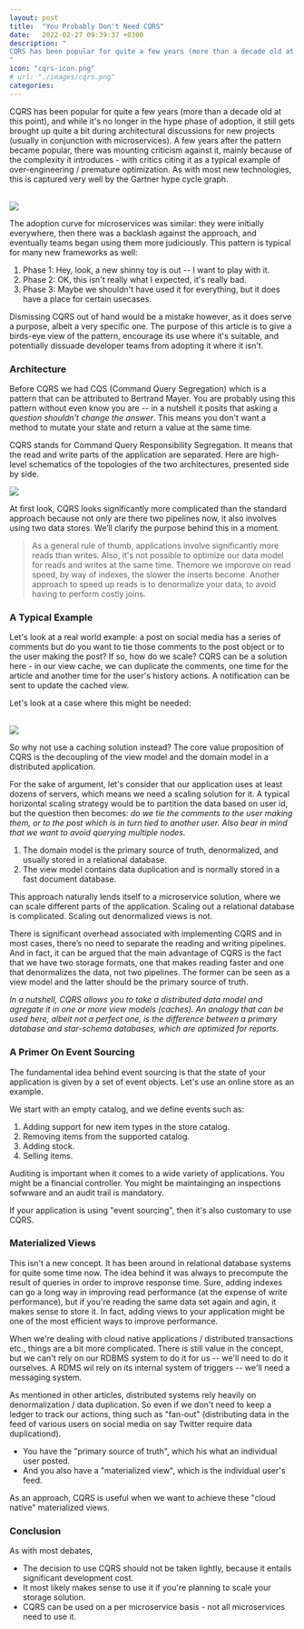 ```yaml
---
layout: post
title:  "You Probably Don't Need CQRS"
date:   2022-02-27 09:39:37 +0300
description: "
CQRS has been popular for quite a few years (more than a decade old at this point), and while it's no longer in the hype phase of adoption, it still gets brought up quite a bit during architectural discussions for new projects (usually in conjunction with microservices). A few years after the pattern became popular, there was mounting criticism against it, mainly because of the complexity it introduces - with critics citing it as a typical example of over-engineering / premature optimization.
"
icon: "cqrs-icon.png"
# url: "./images/cqrs.png"
categories:
---
```

CQRS has been popular for quite a few years (more than a decade old at this point), and while it's no longer in the hype phase of adoption, it still gets brought up quite a bit during architectural discussions for new projects (usually in conjunction with microservices). A few years after the pattern became popular, there was mounting criticism against it, mainly because of the complexity it introduces - with critics citing it as a typical example of over-engineering / premature optimization. As with most new technologies, this is captured very well by the Gartner hype cycle graph. 
 
<br/><img src="hype.png" class="img" />

The adoption curve for microservices was similar: they were initially everywhere, then there was a backlash against the approach, and eventually teams began using them more judiciously. This pattern is typical for many new frameworks as well:

1. Phase 1: Hey, look, a new shinny toy is out -- I want to play with it.
2. Phase 2: OK, this isn't really what I expected, it's really bad.
3. Phase 3: Maybe we shouldn't have used it for everything, but it does have a place for certain usecases.

Dismissing CQRS out of hand would be a mistake however, as it does serve a purpose, albeit a very specific one. The purpose of this article is to give a birds-eye view of the pattern, encourage its use where it's suitable, and potentially dissuade developer teams from adopting it where it isn't. 

### Architecture

Before CQRS we had CQS (Command Query Segregation) which is a pattern that can be attributed to Bertrand Mayer. You are probably using this pattern without even know you are -- in a nutshell it posits that asking a *question shouldn't change the answer*. This means you don't want a method to mutate your state and return a value at the same time.

CQRS stands for Command Query Responsibility Segregation. It means that the read and write parts of the application are separated. Here are high-level schematics of the topologies of the two architectures, presented side by side.

<img src=".png" class="img" />

At first look, CQRS looks significantly more complicated than the standard approach because not only are there two pipelines now, it also involves using two data stores. We’ll clarify the purpose behind this in a moment.

> As a general rule of thumb, applications involve significantly more reads than writes. 
> Also, it's not possible to optimize our data model for reads and writes at the same time. Themore 
> we imporove on read speed, by way of indexes, the slower the inserts become. Another approach to speed up reads is 
> to denormalize your data, to avoid having to perform costly joins.

### A Typical Example
Let's look at a real world example: a post on social media has a series of comments but do you want to  tie those comments to the post object or to the user making the post? If so, how do we scale? CQRS can be a solution here - in our view cache, we can duplicate the comments, one time for the article and another time for the user's history actions. A notification can be sent to update the cached view.

Let's look at a case where this might be needed:

<br/><img src="feed.png" class="img" />

So why not use a caching solution instead? The core value proposition of CQRS is the decoupling of the view model and the domain model in a distributed application.  

For the sake of argument, let's consider that our application uses at least dozens of servers, which means we need a scaling solution for it. A typical horizontal scaling strategy would be to partition the data based on user id, but the question then becomes: *do we tie the comments to the user making them, or to the post which is in turn tied to another user. Also bear in mind that we want to avoid querying multiple nodes.* 

1. The domain model is the primary source of truth, denormalized, and usually stored in a relational database.
2. The view model contains data duplication and is normally stored in a fast document database.

This approach naturally lends itself to a microservice solution, where we can scale different parts of the application. Scaling out a relational database is complicated. Scaling out denormalized views is not. 

There is significant overhead associated with implementing CQRS and in most cases, there’s no need to separate the reading and writing pipelines. And in fact, it can be argued that the main advantage of CQRS is the fact that we have two storage formats, one that makes reading faster and one that denormalizes the data, not two pipelines. The former can be seen as a view model and the latter should be the primary source of truth.

*In a nutshell, CQRS allows you to take a distributed data model and agregate it in one or more view models (caches). An analogy that can be used here, albeit not a perfect one, is the difference between a primary database and star-schema databases, which are optimized for reports.*

### A Primer On Event Sourcing
The fundamental idea behind event sourcing is that the state of your application is given by a set of event objects. Let's use an online store as an example. 

We start with an empty catalog, and we define events such as:

1. Adding support for new item types in the store catalog.
2. Removing items from the supported catalog.
3. Adding stock.
4. Selling items.

Auditing is important when it comes to a wide variety of applications. You might be a financial controller. You might be maintainging an inspections sofwware and an audit trail is mandatory. 

<!-- The primary advantage here is we have a log of actions and this can be used for accounting purposes. Event sourcing  -->

If your application is using "event sourcing", then it's also customary to use CQRS.

### Materialized Views

This isn't a new concept. It has been around in relational database systems for quite some time now. The idea behind it was always to precompute the result of queries in order to improve response time. Sure, adding indexes can go a long way in improving read performance (at the expense of write performance), but if you're reading the same data set again and agin, it makes sense to store it. In fact, adding views to your application might be one of the most efficient ways to improve performance.

When we're dealing with cloud native applications / distributed transactions etc., things are a bit more complicated. There is still value in the concept, but we can't rely on our RDBMS system to do it for us -- we'll need to do it ourselves. A RDMS wil rely on its internal system of triggers -- we'll need a messaging system.

As mentioned in other articles, distributed systems rely heavily on denormalization / data duplication. So even if we don't need to keep a ledger to track our actions, thing such as "fan-out" (distributing data in the feed of various users on social media on say Twitter require data duplicationd).

* You have the "primary source of truth", which his what an individual user posted.
* And you also have a "materialized view", which is the individual user's feed.

As an approach, CQRS is useful when we want to achieve these "cloud native" materialized views.

### Conclusion
As with most debates, 

* The decision to use CQRS should not be taken lightly, because it entails significant development cost.
* It most likely makes sense to use it if you're planning to scale your storage solution.
* CQRS can be used on a per microservice basis - not all microservices need to use it.


